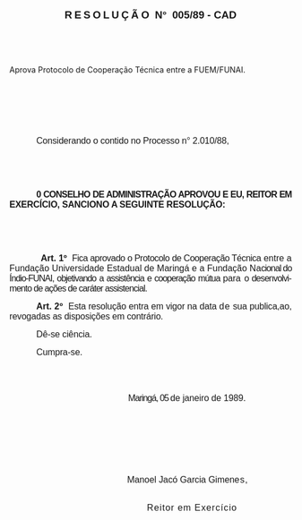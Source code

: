 <body lang=PT-BR style='tab-interval:36.0pt'>

<div class=Section1>

<p class=MsoNormal align=center style='text-align:center'><b style='mso-bidi-font-weight:
normal'><span style='font-size:14.0pt;mso-bidi-font-size:10.0pt;font-family:
Arial;letter-spacing:-.45pt;mso-fareast-language:EN-US'>R E S O L U Ç Ã</span></b><b
style='mso-bidi-font-weight:normal'><span style='font-size:14.0pt;mso-bidi-font-size:
10.0pt;font-family:Arial;mso-fareast-language:EN-US'> <span style='letter-spacing:
.05pt'>O</span><span style='letter-spacing:-.2pt'><span style="mso-spacerun:
yes">  </span></span><span style='letter-spacing:.05pt'>N°</span><span
style='letter-spacing:-.2pt'><span style="mso-spacerun: yes">  </span></span><span
style='letter-spacing:.05pt'>005/89 - CAD</span><span style='letter-spacing:
-.2pt'><o:p></o:p></span></span></b></p>

<p class=MsoNormal style='text-align:justify'><span style='font-size:12.0pt;
mso-bidi-font-size:10.0pt;font-family:Arial;letter-spacing:-.15pt;mso-fareast-language:
EN-US'><![if !supportEmptyParas]>&nbsp;<![endif]><o:p></o:p></span></p>

<p class=MsoNormal style='text-align:justify'><span style='font-size:12.0pt;
mso-bidi-font-size:10.0pt;font-family:Arial;letter-spacing:-.15pt;mso-fareast-language:
EN-US'><![if !supportEmptyParas]>&nbsp;<![endif]><o:p></o:p></span></p>

<p class=MsoBodyTextIndent>Aprova Protocolo de Cooperação Técnica entre a
FUEM/FUNAI.</p>

<p class=MsoNormal style='text-align:justify'><span style='font-size:12.0pt;
mso-bidi-font-size:10.0pt;font-family:Arial;letter-spacing:-.15pt;mso-fareast-language:
EN-US'><![if !supportEmptyParas]>&nbsp;<![endif]><o:p></o:p></span></p>

<p class=MsoNormal style='text-align:justify'><span style='font-size:12.0pt;
mso-bidi-font-size:10.0pt;font-family:Arial;letter-spacing:-.15pt;mso-fareast-language:
EN-US'><![if !supportEmptyParas]>&nbsp;<![endif]><o:p></o:p></span></p>

<p class=MsoNormal style='text-align:justify'><span style='font-size:12.0pt;
mso-bidi-font-size:10.0pt;font-family:Arial;letter-spacing:-.15pt;mso-fareast-language:
EN-US'><![if !supportEmptyParas]>&nbsp;<![endif]><o:p></o:p></span></p>

<p class=MsoNormal style='text-align:justify;text-indent:36.0pt'><span
style='font-size:12.0pt;mso-bidi-font-size:10.0pt;font-family:Arial;letter-spacing:
-.15pt;mso-fareast-language:EN-US'>Considerando o contido no Processo n°
2.010/88,<o:p></o:p></span></p>

<p class=MsoNormal style='text-align:justify'><span style='font-size:12.0pt;
mso-bidi-font-size:10.0pt;font-family:Arial;letter-spacing:-.2pt;mso-fareast-language:
EN-US'><![if !supportEmptyParas]>&nbsp;<![endif]><o:p></o:p></span></p>

<p class=MsoNormal style='text-align:justify'><span style='font-size:12.0pt;
mso-bidi-font-size:10.0pt;font-family:Arial;letter-spacing:-.2pt;mso-fareast-language:
EN-US'><![if !supportEmptyParas]>&nbsp;<![endif]><o:p></o:p></span></p>

<p class=MsoNormal style='text-align:justify;text-indent:36.0pt'><b><span
style='font-size:12.0pt;mso-bidi-font-size:10.0pt;font-family:Arial;letter-spacing:
-.65pt;mso-fareast-language:EN-US'>0 CONSELHO DE ADMINISTRAÇÃO APROVOU E EU, </span></b><b><span
style='font-size:12.0pt;mso-bidi-font-size:10.0pt;font-family:Arial;letter-spacing:
-.7pt;mso-fareast-language:EN-US'>REITOR EM </span></b><b><span
style='font-size:12.0pt;mso-bidi-font-size:10.0pt;font-family:Arial;letter-spacing:
-.2pt;mso-fareast-language:EN-US'>EXERCÍCIO, SANCIONO A SEGUINTE RESOLUÇÃO:<o:p></o:p></span></b></p>

<p class=MsoNormal style='text-align:justify'><span style='font-size:12.0pt;
mso-bidi-font-size:10.0pt;font-family:Arial;letter-spacing:-.2pt;mso-fareast-language:
EN-US'><![if !supportEmptyParas]>&nbsp;<![endif]><o:p></o:p></span></p>

<p class=MsoNormal style='text-align:justify;tab-stops:117.2pt'><span
style='font-size:12.0pt;mso-bidi-font-size:10.0pt;font-family:Arial;letter-spacing:
-.2pt;mso-fareast-language:EN-US'><![if !supportEmptyParas]>&nbsp;<![endif]><o:p></o:p></span></p>

<p class=MsoNormal style='text-align:justify;tab-stops:35.45pt 117.2pt'><span
style='font-size:12.0pt;mso-bidi-font-size:10.0pt;font-family:Arial;letter-spacing:
-.05pt;mso-fareast-language:EN-US'><span style='mso-tab-count:1'>            </span><b>Art.
1º</b> </span><span style='font-size:12.0pt;mso-bidi-font-size:10.0pt;
font-family:Arial;letter-spacing:-.2pt;mso-fareast-language:EN-US'><span
style="mso-spacerun: yes"> </span></span><span style='font-size:12.0pt;
mso-bidi-font-size:10.0pt;font-family:Arial;letter-spacing:-.4pt;mso-fareast-language:
EN-US'>Fica aprovado o Protocolo de Cooperação Técnica</span><span
style='font-size:12.0pt;mso-bidi-font-size:10.0pt;font-family:Arial;mso-fareast-language:
EN-US'> entre a Fundação Universidade Estadual de Maringá e a Fundação Na<span
style='letter-spacing:-.8pt'>cional do Índio-FUNAI, objetivando a assistência e
cooperação mútua </span><span style='letter-spacing:-.05pt'>para </span><span
style='letter-spacing:-.7pt'>o desenvolvimento de ações de caráter
assistencial.<o:p></o:p></span></span></p>

<p class=MsoNormal style='text-align:justify;text-indent:36.0pt'><b><span
style='font-size:12.0pt;mso-bidi-font-size:10.0pt;font-family:Arial;mso-fareast-language:
EN-US'>Art. <span style='letter-spacing:.15pt'>2º</span></span></b><span
style='font-size:12.0pt;mso-bidi-font-size:10.0pt;font-family:Arial;letter-spacing:
.15pt;mso-fareast-language:EN-US'> </span><span style='font-size:12.0pt;
mso-bidi-font-size:10.0pt;font-family:Arial;mso-fareast-language:EN-US'><span
style="mso-spacerun: yes"> </span><span style='letter-spacing:-.15pt'>Esta resolução
entra em vigor na data </span><span style='letter-spacing:.85pt'>de</span><span
style='letter-spacing:-.15pt'> sua publica,ao, revogadas as disposições em
contrário.<o:p></o:p></span></span></p>

<p class=MsoNormal style='text-align:justify;text-indent:36.0pt'><span
style='font-size:12.0pt;mso-bidi-font-size:10.0pt;font-family:Arial;letter-spacing:
-.1pt;mso-fareast-language:EN-US'>Dê-se ciência.<o:p></o:p></span></p>

<p class=MsoNormal style='text-align:justify;text-indent:36.0pt'><span
style='font-size:12.0pt;mso-bidi-font-size:10.0pt;font-family:Arial;letter-spacing:
-.1pt;mso-fareast-language:EN-US'>Cumpra-se.<o:p></o:p></span></p>

<p class=MsoNormal style='text-align:justify'><span style='font-size:12.0pt;
mso-bidi-font-size:10.0pt;font-family:Arial;letter-spacing:-.1pt;mso-fareast-language:
EN-US'><![if !supportEmptyParas]>&nbsp;<![endif]><o:p></o:p></span></p>

<p class=MsoNormal style='text-align:justify;tab-stops:81.0pt'><span
style='font-size:12.0pt;mso-bidi-font-size:10.0pt;font-family:Arial;letter-spacing:
-.85pt;mso-fareast-language:EN-US'><span style='mso-tab-count:1'>                                </span><span
style='mso-tab-count:1'>                                </span><span
style='mso-tab-count:1'>                                </span><span
style='mso-tab-count:1'>                                </span><span
style='mso-tab-count:1'>                                </span><span
style='mso-tab-count:1'>                                </span>Maringá, 05 </span><span
style='font-size:12.0pt;mso-bidi-font-size:10.0pt;font-family:Arial;letter-spacing:
-.1pt;mso-fareast-language:EN-US'>de janeiro de 1989.<o:p></o:p></span></p>

<p class=MsoNormal style='text-align:justify;tab-stops:81.0pt'><span
style='font-size:12.0pt;mso-bidi-font-size:10.0pt;font-family:Arial;letter-spacing:
-.1pt;mso-fareast-language:EN-US'><![if !supportEmptyParas]>&nbsp;<![endif]><o:p></o:p></span></p>

<p class=MsoNormal style='text-align:justify;tab-stops:81.0pt'><span
style='font-size:12.0pt;mso-bidi-font-size:10.0pt;font-family:Arial;letter-spacing:
-.1pt;mso-fareast-language:EN-US'><![if !supportEmptyParas]>&nbsp;<![endif]><o:p></o:p></span></p>

<p class=MsoNormal style='text-align:justify;tab-stops:81.0pt'><span
style='font-size:12.0pt;mso-bidi-font-size:10.0pt;font-family:Arial;letter-spacing:
-.1pt;mso-fareast-language:EN-US'><![if !supportEmptyParas]>&nbsp;<![endif]><o:p></o:p></span></p>

<p class=MsoNormal style='text-align:justify;tab-stops:81.0pt'><span
lang=ES-TRAD style='font-size:12.0pt;mso-bidi-font-size:10.0pt;font-family:
Arial;letter-spacing:-.05pt;mso-ansi-language:ES-TRAD;mso-fareast-language:
EN-US'><span style='mso-tab-count:1'>                        </span><span
style='mso-tab-count:1'>                        </span><span style='mso-tab-count:
1'>                        </span><span style='mso-tab-count:1'>                        </span><span
style='mso-tab-count:1'>                        </span><span style='mso-tab-count:
1'>                        </span>Manoel Jacó </span><span lang=ES-TRAD
style='font-size:12.0pt;mso-bidi-font-size:10.0pt;font-family:Arial;letter-spacing:
-.1pt;mso-ansi-language:ES-TRAD;mso-fareast-language:EN-US'>Garcia Gimen</span><span
lang=ES-TRAD style='font-size:12.0pt;mso-bidi-font-size:10.0pt;font-family:
Arial;letter-spacing:.85pt;mso-ansi-language:ES-TRAD;mso-fareast-language:EN-US'>es,<o:p></o:p></span></p>

<p class=MsoNormal style='text-align:justify;tab-stops:81.0pt'><span
lang=ES-TRAD style='font-size:12.0pt;mso-bidi-font-size:10.0pt;font-family:
Arial;letter-spacing:.85pt;mso-ansi-language:ES-TRAD;mso-fareast-language:EN-US'><span
style='mso-tab-count:1'>                   </span><span style='mso-tab-count:
1'>                   </span><span style='mso-tab-count:1'>                   </span><span
style='mso-tab-count:1'>                   </span><span style='mso-tab-count:
1'>                   </span><span style='mso-tab-count:1'>                   </span><span
style="mso-spacerun: yes">      </span>Reitor em Exercício<o:p></o:p></span></p>

</div>

</body>
